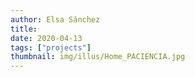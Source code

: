 ```yaml
---
author: Elsa Sánchez
title:
date: 2020-04-13
tags: ["projects"]
thumbnail: img/illus/Home_PACIENCIA.jpg
---
```

